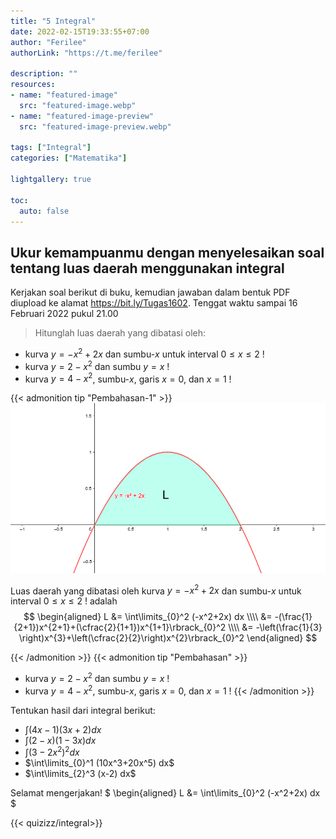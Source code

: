 ```yaml
---
title: "5 Integral"
date: 2022-02-15T19:33:55+07:00
author: "Ferilee"
authorLink: "https://t.me/ferilee"

description: ""
resources:
- name: "featured-image"
  src: "featured-image.webp"
- name: "featured-image-preview"
  src: "featured-image-preview.webp"

tags: ["Integral"]
categories: ["Matematika"]

lightgallery: true

toc:
  auto: false
---
```


## Ukur kemampuanmu dengan menyelesaikan soal tentang luas daerah menggunakan integral

Kerjakan soal berikut di buku, kemudian jawaban dalam bentuk PDF diupload ke alamat https://bit.ly/Tugas1602. Tenggat waktu sampai 16 Februari 2022 pukul 21.00
> Hitunglah luas daerah yang dibatasi oleh:
  * kurva $y=-x^2+2x$ dan sumbu-$x$ untuk interval $0 \leq x \leq 2$ !
  * kurva $y=2-x^2$ dan sumbu $y=x$ !
  * kurva $y=4-x^2$, sumbu-$x$, garis $x=0$, dan $x=1$ !

{{< admonition tip "Pembahasan-1" >}}
![](kurva1.png)

Luas daerah yang dibatasi oleh kurva $y=-x^2+2x$ dan sumbu-$x$ untuk interval $0 \leq x \leq 2$ ! adalah \
$$  \begin{aligned}  L &= \int\limits_{0}^2 (-x^2+2x) dx \\\\  &= -(\frac{1}{2+1})x^{2+1}+(\cfrac{2}{1+1})x^{1+1}\rbrack_{0}^2 \\\\  &= -\left(\frac{1}{3} \right)x^{3}+\left(\cfrac{2}{2}\right)x^{2}\rbrack_{0}^2 \end{aligned} $$

{{< /admonition >}}
{{< admonition tip "Pembahasan" >}}
* kurva $y=2-x^2$ dan sumbu $y=x$ !
* kurva $y=4-x^2$, sumbu-$x$, garis $x=0$, dan $x=1$ !
{{< /admonition >}}

Tentukan hasil dari integral berikut:
  * $\int (4x-1)(3x+2) dx$
  * $\int (2-x)(1-3x) dx$
  * $\int (3-2x^2)^2 dx$
  * $\int\limits_{0}^1 (10x^3+20x^5) dx$
  * $\int\limits_{2}^3 (x-2) dx$

Selamat mengerjakan!
$ \begin{aligned}  L &= \int\limits_{0}^2 (-x^2+2x) dx $

{{< quizizz/integral>}}
